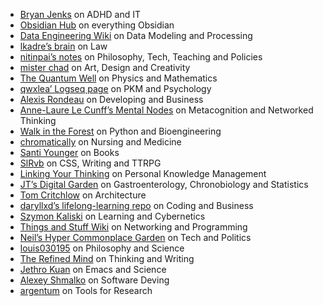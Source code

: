
-   [Bryan Jenks](https://publish.obsidian.md/bryan-jenks) on ADHD and IT
-   [Obsidian Hub](https://publish.obsidian.md/hub) on everything Obsidian
-   [Data Engineering Wiki](https://dataengineering.wiki/) on Data Modeling and Processing
-   [lkadre’s brain](https://brain.lkadre.com/) on Law
-   [nitinpai’s notes](https://notes.nitinpai.in/) on Philosophy, Tech, Teaching and Policies
-   [mister chad](https://mister-chad.com/) on Art, Design and Creativity
-   [The Quantum Well](https://publish.obsidian.md/myquantumwell/) on Physics and Mathematics
-   [qwxlea’ Logseq page](https://qwxlea.github.io/#/page/Start%20here) on PKM and Psychology
-   [Alexis Rondeau](https://publish.obsidian.md/alexisrondeau/) on Developing and Business
-   [Anne-Laure Le Cunff’s Mental Nodes](https://www.mentalnodes.com/) on Metacognition and Networked Thinking
-   [Walk in the Forest](https://walkintheforest.com/) on Python and Bioengineering
-   [chromatically](https://publish.obsidian.md/chromatically) on Nursing and Medicine
-   [Santi Younger](https://publish.obsidian.md/santi) on Books
-   [SlRvb](https://publish.obsidian.md/slrvb) on CSS, Writing and TTRPG
-   [Linking Your Thinking](https://notes.linkingyourthinking.com/) on Personal Knowledge Management
-   [JT’s Digital Garden](https://notes.gnotract.com/) on Gastroenterology, Chronobiology and Statistics
-   [Tom Critchlow](https://tomcritchlow.com/wiki/) on Architecture
-   [daryllxd’s lifelong-learning repo](https://github.com/daryllxd/lifelong-learning) on Coding and Business
-   [Szymon Kaliski](https://szymonkaliski.com/notes/) on Learning and Cybernetics
-   [Things and Stuff Wiki](https://wiki.thingsandstuff.org/) on Networking and Programming
-   [Neil’s Hyper Commonplace Garden](https://commonplace.doubleloop.net/) on Tech and Politics
-   [louis030195](https://brain.louis030195.com/) on Philosophy and Science
-   [The Refined Mind](https://refinedmind.co/) on Thinking and Writing
-   [Jethro Kuan](https://braindump.jethro.dev/) on Emacs and Science
-   [Alexey Shmalko](https://www.alexeyshmalko.com/) on Software Deving
-   [argentum](https://publish.obsidian.md/argenos) on Tools for Research
